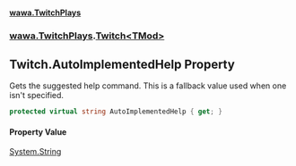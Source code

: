 #### [wawa.TwitchPlays](index.md 'index')
### [wawa.TwitchPlays](wawa.TwitchPlays.md 'wawa.TwitchPlays').[Twitch&lt;TMod&gt;](Twitch{TMod}.md 'wawa.TwitchPlays.Twitch<TMod>')

## Twitch<TMod>.AutoImplementedHelp Property

Gets the suggested help command. This is a fallback value used when one isn't specified.

```csharp
protected virtual string AutoImplementedHelp { get; }
```

#### Property Value
[System.String](https://docs.microsoft.com/en-us/dotnet/api/System.String 'System.String')